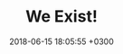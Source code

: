 ---
layout: post
title:  We Exist!
date:   2018-06-15 18:05:55 +0300
image:  # '/images/aiops.jpg'
tags:   [English, People]
---